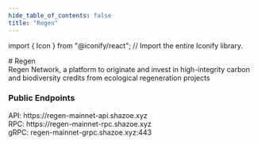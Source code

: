 ```yaml
---
hide_table_of_contents: false
title: "Regen"
---
```


import { Icon } from "@iconify/react"; // Import the entire Iconify library.

<div className="h1-with-icon icon-regen">
# Regen 
</div>
<!-- deskripsi -->
Regen Network, a platform to originate and invest in high-integrity carbon and biodiversity credits from ecological regeneration projects

<!-- Sosmed links -->

<a href="https://www.regen.network"><Icon icon="tabler:world-www" width="35" height="35" /></a>
<a href="http://x.com/regen_network"><Icon icon="ri:twitter-x-fill" width="35" height="35" /></a>
<a href="https://discord.gg/6ghMcMBjbz"><Icon icon="bi:discord" width="35" height="35" /></a>
<a href="https://explorer.shazoe.xyz/regen-mainnet"><Icon icon="meteor-icons:search" width="35" height="35" /></a>

<!-- Endpouints -->

### Public Endpoints <Icon icon="ic:round-lens" width="24" height="24" className="endpoints-offline"/>

<div className="endpoints">API: https://regen-mainnet-api.shazoe.xyz</div>
<div className="endpoints">RPC: https://regen-mainnet-rpc.shazoe.xyz</div>
<div className="endpoints">gRPC: regen-mainnet-grpc.shazoe.xyz:443</div>
